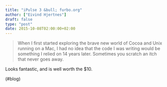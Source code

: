 ```yaml
---
title: "iPulse 3 &bull; furbo.org"
author: ["Eivind Hjertnes"]
draft: false
type: "post"
date: 2015-10-08T02:00:00+02:00
---
```


> When I first started exploring the brave new world of Cocoa and Unix
> running on a Mac, I had no idea that the code I was writing would be
> something I relied on 14 years later. Sometimes you scratch an itch
> that never goes away.

Looks fantastic, and is well worth the $10.

(#blog)
